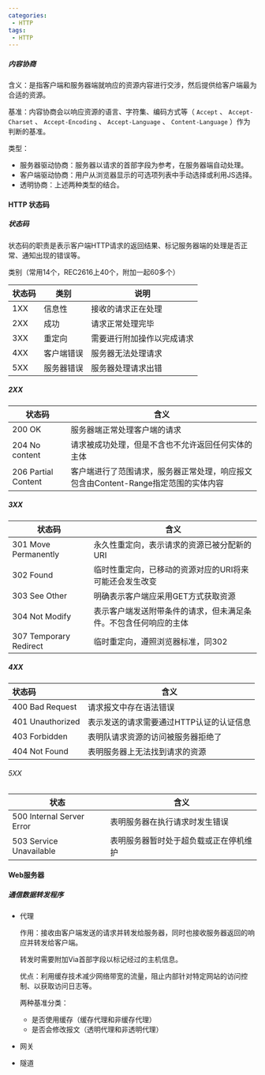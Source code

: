 ```yaml
---
categories:
 - HTTP
tags:
 - HTTP
---
```


##### 内容协商

含义：是指客户端和服务器端就响应的资源内容进行交涉，然后提供给客户端最为合适的资源。

基准：内容协商会以响应资源的语言、字符集、编码方式等（ `Accept` 、 `Accept-Charset` 、 `Accept-Encoding` 、 `Accept-Language` 、 `Content-Language` ）作为判断的基准。

类型：

* 服务器驱动协商：服务器以请求的首部字段为参考，在服务器端自动处理。
* 客户端驱动协商：用户从浏览器显示的可选项列表中手动选择或利用JS选择。
* 透明协商：上述两种类型的结合。

#### HTTP 状态码

##### 状态码

状态码的职责是表示客户端HTTP请求的返回结果、标记服务器端的处理是否正常、通知出现的错误等。

类别（常用14个，REC2616上40个，附加一起60多个）

| 状态码 | 类别       | 说明                       |
| ------ | ---------- | -------------------------- |
| 1XX    | 信息性     | 接收的请求正在处理         |
| 2XX    | 成功       | 请求正常处理完毕           |
| 3XX    | 重定向     | 需要进行附加操作以完成请求 |
| 4XX    | 客户端错误 | 服务器无法处理请求         |
| 5XX    | 服务器错误 | 服务器处理请求出错         |

##### 2XX

| 状态码                | 含义                                                         |
| --------------------- | ------------------------------------------------------------ |
| 200   OK              | 服务器端正常处理客户端的请求                                 |
| 204   No content      | 请求被成功处理，但是不含也不允许返回任何实体的主体           |
| 206   Partial Content | 客户端进行了范围请求，服务器正常处理，响应报文包含由Content-Range指定范围的实体内容 |

##### 3XX

| 状态码                 | 含义                                                         |
| ---------------------- | ------------------------------------------------------------ |
| 301 Move Permanently   | 永久性重定向，表示请求的资源已被分配新的URI                  |
| 302 Found              | 临时性重定向，已移动的资源对应的URI将来可能还会发生改变      |
| 303 See Other          | 明确表示客户端应采用GET方式获取资源                          |
| 304 Not Modify         | 表示客户端发送附带条件的请求，但未满足条件。不包含任何响应的主体 |
| 307 Temporary Redirect | 临时重定向，遵照浏览器标准，同302                            |

##### 4XX

| 状态码           | 含义                                     |
| :--------------- | ---------------------------------------- |
| 400 Bad Request  | 请求报文中存在语法错误                   |
| 401 Unauthorized | 表示发送的请求需要通过HTTP认证的认证信息 |
| 403 Forbidden    | 表明队请求资源的访问被服务器拒绝了       |
| 404 Not Found    | 表明服务器上无法找到请求的资源           |

###### 5XX

| 状态                      | 含义                                   |
| ------------------------- | -------------------------------------- |
| 500 Internal Server Error | 表明服务器在执行请求时发生错误         |
| 503 Service Unavailable   | 表明服务器暂时处于超负载或正在停机维护 |

#### Web服务器

##### 通信数据转发程序

* 代理

  作用：接收由客户端发送的请求并转发给服务器，同时也接收服务器返回的响应并转发给客户端。

  转发时需要附加Via首部字段以标记经过的主机信息。

  优点：利用缓存技术减少网络带宽的流量，阻止内部针对特定网站的访问控制、以获取访问日志等。

  两种基准分类：

  + 是否使用缓存（缓存代理和非缓存代理）
  + 是否会修改报文（透明代理和非透明代理）

* 网关

* 隧道
